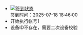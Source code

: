 - [![签到状态](https://github.com/womade/Cloud189-Actions/actions/workflows/main.yml/badge.svg?branch=main)](https://github.com/womade/Cloud189-Actions/actions/workflows/main.yml) <br> 签到时间：2025-07-18 18:46:00
- 开始执行帐号1
- 设备ID不存在，需要二次设备校验
